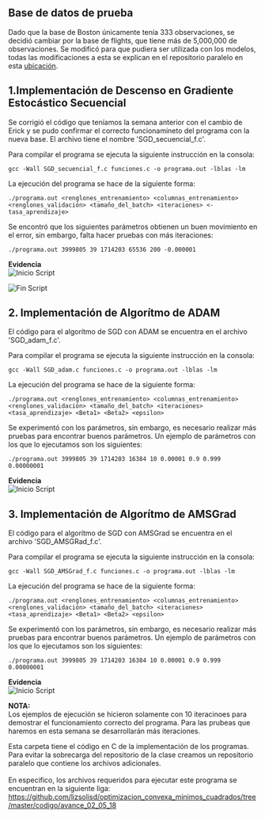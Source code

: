 
## Base de datos de prueba  

Dado que la base de Boston únicamente tenía 333 observaciones, se decidió cambiar por la base de flights, que tiene más de 5,000,000 de observaciones.  Se modificó para que pudiera ser utilizada con los modelos, todas las modificaciones a esta se explican en el repositorio paralelo en esta [ubicación](https://github.com/lizsolisd/optimizacion_convexa_minimos_cuadrados/tree/master/codigo/avance_02_05_18).  

## 1.Implementación de Descenso en Gradiente Estocástico Secuencial 

Se corrigió el código que teníamos la semana anterior con el cambio de Erick y se pudo confirmar el correcto funcionamineto del programa con la nueva base. El archivo tiene el nombre 'SGD_secuencial_f.c'.  

Para compilar el programa se ejecuta la siguiente instrucción en la consola:  
  
`gcc -Wall SGD_secuencial_f.c funciones.c -o programa.out -lblas -lm`

La ejecución del programa se hace de la siguiente forma:  

`./programa.out <renglones_entrenamiento> <columnas_entrenamiento> <renglones_validación> <tamaño_del_batch> <iteraciones> <-tasa_aprendizaje>`
  
Se encontró que los siguientes parámetros obtienen un buen movimiento en el error, sin embargo, falta hacer pruebas con más iteraciones:  

`./programa.out 3999805 39 1714203 65536 200 -0.000001`  

  
**Evidencia**  
![Inicio Script](evidencia/sgd1.png)
  
![Fin Script](evidencia/sgd2.png)

## 2. Implementación de Algorítmo de ADAM

El código para el algorítmo de SGD con ADAM se encuentra en el archivo 'SGD_adam_f.c'.  

Para compilar el programa se ejecuta la siguiente instrucción en la consola:  
  
`gcc -Wall SGD_adam.c funciones.c -o programa.out -lblas -lm`

La ejecución del programa se hace de la siguiente forma:  

`./programa.out <renglones_entrenamiento> <columnas_entrenamiento> <renglones_validación> <tamaño_del_batch> <iteraciones> <tasa_aprendizaje> <Beta1> <Beta2> <epsilon>` 
  
Se experimentó con los parámetros, sin embargo, es necesario realizar más pruebas para encontrar buenos parámetros. Un ejemplo de parámetros con los que lo ejecutamos son los siguientes:  

`./programa.out 3999805 39 1714203 16384 10 0.00001 0.9 0.999 0.00000001`  

**Evidencia**  
![Inicio Script](evidencia/sgd_adam.png)

## 3. Implementación de Algorítmo de AMSGrad

El código para el algorítmo de SGD con AMSGrad se encuentra en el archivo 'SGD_AMSGRad_f.c'.  

Para compilar el programa se ejecuta la siguiente instrucción en la consola:  
  
`gcc -Wall SGD_AMSGrad_f.c funciones.c -o programa.out -lblas -lm`

La ejecución del programa se hace de la siguiente forma:  

`./programa.out <renglones_entrenamiento> <columnas_entrenamiento> <renglones_validación> <tamaño_del_batch> <iteraciones> <tasa_aprendizaje> <Beta1> <Beta2> <epsilon>` 
  
Se experimentó con los parámetros, sin embargo, es necesario realizar más pruebas para encontrar buenos parámetros. Un ejemplo de parámetros con los que lo ejecutamos son los siguientes:  

`./programa.out 3999805 39 1714203 16384 10 0.00001 0.9 0.999 0.00000001`


**Evidencia**  
![Inicio Script](evidencia/amsgrad.png)

**NOTA:**  
Los ejemplos de ejecución se hicieron solamente con 10 iteracinoes para demostrar el funcionamiento correcto del programa. Para las prubeas que haremos en esta semana se desarrollarán más iteraciones.  

Esta carpeta tiene el código en C de la implementación de los programas. Para evitar la sobrecarga del repositorio de la clase creamos un repositorio paralelo que contiene los archivos adicionales.  
<br />
En especifico, los archivos requeridos para ejecutar este programa se encuentran en la siguiente liga: https://github.com/lizsolisd/optimizacion_convexa_minimos_cuadrados/tree/master/codigo/avance_02_05_18
